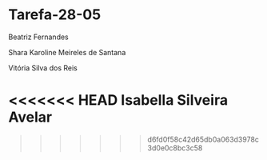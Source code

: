 # Tarefa-28-05

Beatriz Fernandes

Shara Karoline Meireles de Santana 

Vitória Silva dos Reis

<<<<<<< HEAD
Isabella Silveira Avelar
=======
>>>>>>> d6fd0f58c42d65db0a063d3978c3d0e0c8bc3c58
